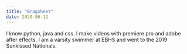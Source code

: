 ```yaml
---
title: "Bragsheet"
date: 2020-06-12
---
```

I know python, java and css.
I make videos with premiere pro and adobe after effects.
I am a varsity swimmer at EBHS and went to the 2019 Sunkissed Nationals.
